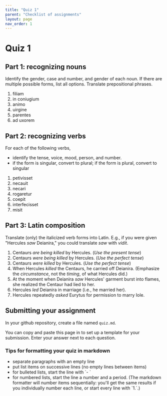 ```yaml
---
title: "Quiz 1"
parent: "Checklist of assignments"
layout: page
nav_order: 1
---
```



# Quiz 1

## Part 1: recognizing nouns

Identify the gender, case and number, and gender of each noun. If there are multiple possible forms, list all options.  Translate prepositional phrases.

1. filiam
2. in coniugium
3. animo
4. uirgine
5. parentes
6. ad uxorem



## Part 2: recognizing verbs

For each of the following verbs,

- identify the tense, voice, mood, person, and number.
- if the form is singular, convert to plural; if the form is plural, convert to singular


1. petivisset
2. necauit
3. necari
4. rogaretur
5. coepit
6. interfecisset
7. misit

## Part 3:  Latin composition

Translate (only) the italicized verb forms into Latin. E.g., if you were  given "Hercules *saw* Deianira," you could translate *saw* with *vidit*.

1. Centaurs *are being killed* by Hercules. (*Use the present tense*)
2. Centaurs *were being killed* by Hercules. (*Use the perfect tense*)
3. Centaurs *were killed* by Hercules. (*Use the perfect tense*)
4. When Hercules *killed* the Centaurs, he carried off Deianira. (Emphasize the *circumstance*, not the *timing*, of what Hercules did.)
5. At the moment when Deianira *saw* Hercules' garment burst into flames, she realized the Centaur had lied to her.
5.  Hercules *led* Deianira in marriage (i.e., he married her).
1. Hercules repeatedly *asked* Eurytus for permission to marry Iole.


## Submitting your assignment


In your github repository, create a file named `quiz.md`.

You can copy and paste this page in to set up a template for your submission.  Enter your answer next to each question.


<div class="note">
<h3>Tips for formatting your quiz in markdown</h3>

<ul>
<li>separate paragraphs with an empty line</li>
<li>put list items on successive lines (no empty lines between items)
</li>
<li>for bulleted lists, start the line with `- `
</li>
<li>for numbered lists, start the line a number and a period.  (The markdown formatter will number items sequentially: you'll get the same results if you individually number each line, or start every line with `1.`.)</li>
</ul>
<p/>
</div>

